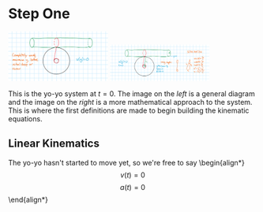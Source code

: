 # Step One

<img src="Step1.png" alt="Step 1" width="40%"> <img src="Step1Worked.png" alt="Step 1 Worked" width="40%">

This is the yo-yo system at $t=0$. The image on the *left* is a general diagram and the image on the *right* is a more mathematical approach to the system. This is where the first definitions are made to begin building the kinematic equations.

## Linear Kinematics
The yo-yo hasn't started to move yet, so we're free to say
\begin{align*}
$$v(t)=0$$
$$a(t)=0$$
\end{align*}